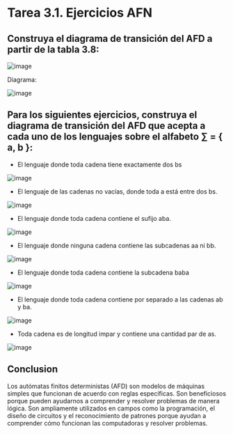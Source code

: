# Tarea 3.1. Ejercicios AFN

## Construya el diagrama de transición del AFD a partir de la tabla 3.8:

![image](https://github.com/UrielAhumada/Lenguajes_Automatas1/assets/160798678/762f1899-df32-46f9-9c67-2fae6b416060)

Diagrama:

![image](https://github.com/UrielAhumada/Lenguajes_Automatas1/assets/160798678/d992f3b4-86bd-49bd-92c0-a1106a502fd6)

## Para los siguientes ejercicios, construya el diagrama de transición del AFD que acepta a cada uno de los lenguajes sobre el alfabeto ∑ = { a, b }:

- El lenguaje donde toda cadena tiene exactamente dos bs

![image](https://github.com/UrielAhumada/Lenguajes_Automatas1/assets/160798678/513d6278-97b1-4b3f-83ac-8a6eabfb8394)

- El lenguaje de las cadenas no vacías, donde toda a está entre dos bs.

![image](https://github.com/UrielAhumada/Lenguajes_Automatas1/assets/160798678/268d4f0b-be1e-499e-a924-cc1ea99f71ac)

- El lenguaje donde toda cadena contiene el sufijo aba.

![image](https://github.com/UrielAhumada/Lenguajes_Automatas1/assets/160798678/7a2e8341-8237-431d-921f-6113270796cb)

- El lenguaje donde ninguna cadena contiene las subcadenas aa ni bb.

![image](https://github.com/UrielAhumada/Lenguajes_Automatas1/assets/160798678/b4353528-1c23-44b7-95c8-be8a498d5e3b)

- El lenguaje donde toda cadena contiene la subcadena baba

![image](https://github.com/UrielAhumada/Lenguajes_Automatas1/assets/160798678/911c58ec-14a1-43aa-acc4-b1abe35b3869)


- El lenguaje donde toda cadena contiene por separado a las cadenas ab y ba.

![image](https://github.com/UrielAhumada/Lenguajes_Automatas1/assets/160798678/eccc4837-7e89-4f94-be96-72f19887c235)

- Toda cadena es de longitud impar y contiene una cantidad par de as.

![image](https://github.com/UrielAhumada/Lenguajes_Automatas1/assets/160798678/9965da0a-c6d4-4fa4-a91e-956deba28aa1)

## Conclusion

Los autómatas finitos deterministas (AFD) son modelos de máquinas simples que funcionan de acuerdo con reglas específicas. Son beneficiosos porque pueden ayudarnos a comprender y resolver problemas de manera lógica. Son ampliamente utilizados en campos como la programación, el diseño de circuitos y el reconocimiento de patrones porque ayudan a comprender cómo funcionan las computadoras y resolver problemas.

